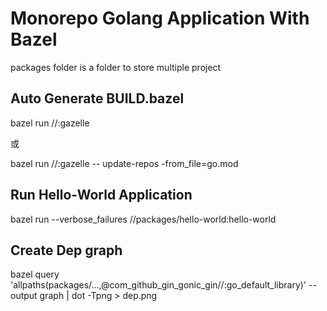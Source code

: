 # Monorepo Golang Application With Bazel

packages folder is a folder to store multiple project
    
## Auto Generate BUILD.bazel

bazel run //:gazelle

或

bazel run //:gazelle -- update-repos -from_file=go.mod

## Run Hello-World Application

bazel run  --verbose_failures  //packages/hello-world:hello-world

## Create Dep graph

bazel query 'allpaths(packages/...,@com_github_gin_gonic_gin//:go_default_library)' --output graph | dot -Tpng > dep.png